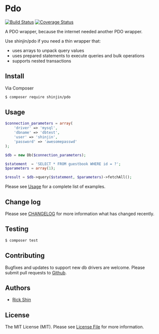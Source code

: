 # Pdo

[![Build Status][ico-travis]][link-travis]
[![Coverage Status][ico-coveralls]][link-coveralls]

A PDO wrapper, because the internet needed another PDO wrapper.

Use shinjin/pdo if you need a thin wrapper that:
* uses arrays to unpack query values
* uses prepared statements to execute queries and bulk operations
* supports nested transactions

## Install

Via Composer

``` bash
$ composer require shinjin/pdo
```

## Usage

``` php
$connection_parameters = array(
    'driver' => 'mysql',
    'dbname' => 'dbtest',
    'user' => 'shinjin',
    'password' => 'awesomepasswd'
);

$db = new Db($connection_parameters);

$statement  = 'SELECT * FROM guestbook WHERE id = ?';
$parameters = array(1);

$result = $db->query($statement, $parameters)->fetchAll();
```
Please see [Usage](docs/Usage.md) for a complete list of examples.

## Change log

Please see [CHANGELOG](CHANGELOG.md) for more information what has changed recently.

## Testing

``` bash
$ composer test
```

## Contributing

Bugfixes and updates to support new db drivers are welcome. Please submit pull requests to [Github][link-github].

## Authors

- [Rick Shin][link-author]

## License

The MIT License (MIT). Please see [License File](LICENSE.md) for more information.

[ico-coveralls]: https://coveralls.io/repos/github/shinjin/pdo/badge.svg
[ico-travis]: https://img.shields.io/travis/shinjin/pdo/master.svg?style=flat-square

[link-author]: https://github.com/shinjin
[link-github]: https://github.com/shinjin/pdo
[link-coveralls]: https://coveralls.io/github/shinjin/pdo
[link-travis]: https://travis-ci.org/shinjin/pdo
